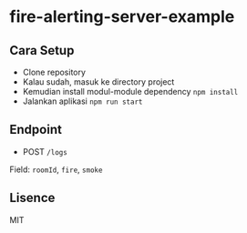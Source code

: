 # fire-alerting-server-example

## Cara Setup

- Clone repository
- Kalau sudah, masuk ke directory project
- Kemudian install modul-module dependency `npm install`
- Jalankan aplikasi `npm run start`

## Endpoint

- POST `/logs`

Field: `roomId`, `fire`, `smoke`

## Lisence
MIT